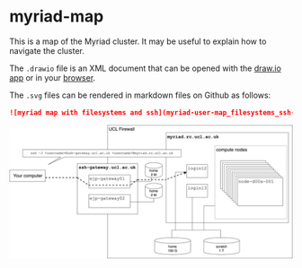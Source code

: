 # myriad-map

This is a map of the Myriad cluster. It may be useful to explain how to navigate the cluster.

The `.drawio` file is an XML document that can be opened with the [draw.io app](https://www.drawio.com/) or in your [browser](https://app.diagrams.net/).

The `.svg` files can be rendered in markdown files on Github as follows:

```markdown
![myriad map with filesystems and ssh](myriad-user-map_filesystems_ssh-jump.drawio.svg)
```

![myriad map with filesystems and ssh](myriad-user-map_filesystems_ssh-jump.drawio.svg)
